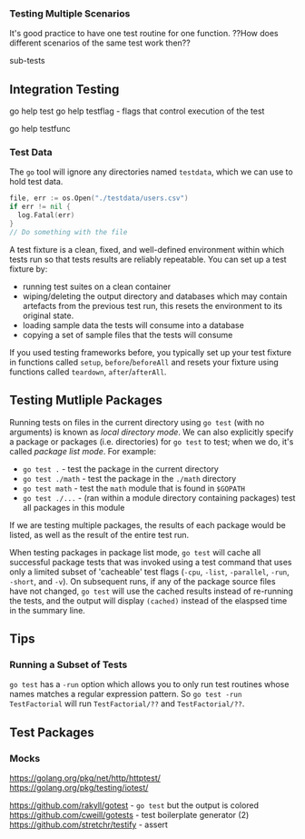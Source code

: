 
### Testing Multiple Scenarios

It's good practice to have one test routine for one function. ??How does different scenarios of the same test work then??

sub-tests

## Integration Testing

go help test
go help testflag - flags that control execution of the test

go help testfunc

### Test Data

The `go` tool will ignore any directories named `testdata`, which we can use to hold test data.

```go
file, err := os.Open("./testdata/users.csv")
if err != nil {
  log.Fatal(err)
}
// Do something with the file
```

A test fixture is a clean, fixed, and well-defined environment within which tests run so that tests results are reliably repeatable. You can set up a test fixture by:

- running test suites on a clean container
- wiping/deleting the output directory and databases which may contain artefacts from the previous test run, this resets the environment to its original state.
- loading sample data the tests will consume into a database
- copying a set of sample files that the tests will consume

If you used testing frameworks before, you typically set up your test fixture in functions called `setup`, `before`/`beforeAll` and resets your fixture using functions called `teardown`, `after`/`afterAll`.

## Testing Mutliple Packages

Running tests on files in the current directory using `go test` (with no arguments) is known as _local directory mode_. We can also explicitly specify a package or packages (i.e. directories) for `go test` to test; when we do, it's called _package list mode_. For example:

- `go test .` - test the package in the current directory
- `go test ./math` - test the package in the `./math` directory
- `go test math` - test the `math` module that is found in `$GOPATH`
- `go test ./...` - (ran within a module directory containing packages) test all packages in this module

If we are testing multiple packages, the results of each package would be listed, as well as the result of the entire test run.

When testing packages in package list mode, `go test` will cache all successful package tests that was invoked using a test command that uses only a limited subset of 'cacheable' test flags (`-cpu`, `-list`, `-parallel`, `-run`, `-short`, and `-v`). On subsequent runs, if any of the package source files have not changed, `go test` will use the cached results instead of re-running the tests, and the output will display `(cached)` instead of the elaspsed time in the summary line.


## Tips

### Running a Subset of Tests

`go test` has a `-run` option which allows you to only run test routines whose names matches a regular expression pattern. So `go test -run TestFactorial` will run `TestFactorial/??` and `TestFactorial/??`.


## Test Packages

### Mocks

https://golang.org/pkg/net/http/httptest/
https://golang.org/pkg/testing/iotest/

https://github.com/rakyll/gotest - `go test` but the output is colored
https://github.com/cweill/gotests - test boilerplate generator
(2) https://github.com/stretchr/testify - assert

